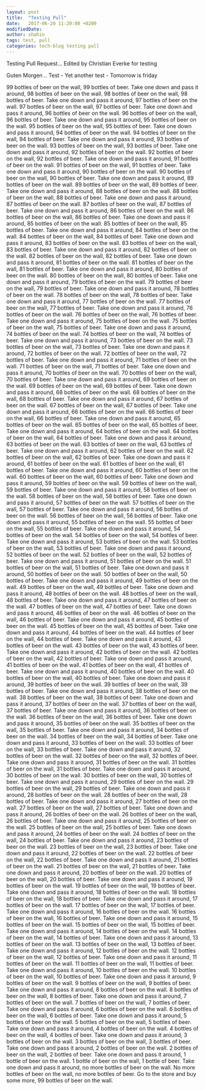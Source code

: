 ```yaml
---
layout: post
title:  "Testing Pull"
date:   2017-06-20 11:20:00 +0200
modifiedDate:
author: shahin
tags: test, pull
categories: tech-blog testing pull
---
```


Testing Pull Request... Edited by Christian Everke for testing


Guten Morgen .. Test - Yet another test - Tomorrow is friday

99 bottles of beer on the wall, 99 bottles of beer.
Take one down and pass it around, 98 bottles of beer on the wall.
98 bottles of beer on the wall, 98 bottles of beer.
Take one down and pass it around, 97 bottles of beer on the wall.
97 bottles of beer on the wall, 97 bottles of beer.
Take one down and pass it around, 96 bottles of beer on the wall.
96 bottles of beer on the wall, 96 bottles of beer.
Take one down and pass it around, 95 bottles of beer on the wall.
95 bottles of beer on the wall, 95 bottles of beer.
Take one down and pass it around, 94 bottles of beer on the wall.
94 bottles of beer on the wall, 94 bottles of beer.
Take one down and pass it around, 93 bottles of beer on the wall.
93 bottles of beer on the wall, 93 bottles of beer.
Take one down and pass it around, 92 bottles of beer on the wall.
92 bottles of beer on the wall, 92 bottles of beer.
Take one down and pass it around, 91 bottles of beer on the wall.
91 bottles of beer on the wall, 91 bottles of beer.
Take one down and pass it around, 90 bottles of beer on the wall.
90 bottles of beer on the wall, 90 bottles of beer.
Take one down and pass it around, 89 bottles of beer on the wall.
89 bottles of beer on the wall, 89 bottles of beer.
Take one down and pass it around, 88 bottles of beer on the wall.
88 bottles of beer on the wall, 88 bottles of beer.
Take one down and pass it around, 87 bottles of beer on the wall.
87 bottles of beer on the wall, 87 bottles of beer.
Take one down and pass it around, 86 bottles of beer on the wall.
86 bottles of beer on the wall, 86 bottles of beer.
Take one down and pass it around, 85 bottles of beer on the wall.
85 bottles of beer on the wall, 85 bottles of beer.
Take one down and pass it around, 84 bottles of beer on the wall.
84 bottles of beer on the wall, 84 bottles of beer.
Take one down and pass it around, 83 bottles of beer on the wall.
83 bottles of beer on the wall, 83 bottles of beer.
Take one down and pass it around, 82 bottles of beer on the wall.
82 bottles of beer on the wall, 82 bottles of beer.
Take one down and pass it around, 81 bottles of beer on the wall.
81 bottles of beer on the wall, 81 bottles of beer.
Take one down and pass it around, 80 bottles of beer on the wall.
80 bottles of beer on the wall, 80 bottles of beer.
Take one down and pass it around, 79 bottles of beer on the wall.
79 bottles of beer on the wall, 79 bottles of beer.
Take one down and pass it around, 78 bottles of beer on the wall.
78 bottles of beer on the wall, 78 bottles of beer.
Take one down and pass it around, 77 bottles of beer on the wall.
77 bottles of beer on the wall, 77 bottles of beer.
Take one down and pass it around, 76 bottles of beer on the wall.
76 bottles of beer on the wall, 76 bottles of beer.
Take one down and pass it around, 75 bottles of beer on the wall.
75 bottles of beer on the wall, 75 bottles of beer.
Take one down and pass it around, 74 bottles of beer on the wall.
74 bottles of beer on the wall, 74 bottles of beer.
Take one down and pass it around, 73 bottles of beer on the wall.
73 bottles of beer on the wall, 73 bottles of beer.
Take one down and pass it around, 72 bottles of beer on the wall.
72 bottles of beer on the wall, 72 bottles of beer.
Take one down and pass it around, 71 bottles of beer on the wall.
71 bottles of beer on the wall, 71 bottles of beer.
Take one down and pass it around, 70 bottles of beer on the wall.
70 bottles of beer on the wall, 70 bottles of beer.
Take one down and pass it around, 69 bottles of beer on the wall.
69 bottles of beer on the wall, 69 bottles of beer.
Take one down and pass it around, 68 bottles of beer on the wall.
68 bottles of beer on the wall, 68 bottles of beer.
Take one down and pass it around, 67 bottles of beer on the wall.
67 bottles of beer on the wall, 67 bottles of beer.
Take one down and pass it around, 66 bottles of beer on the wall.
66 bottles of beer on the wall, 66 bottles of beer.
Take one down and pass it around, 65 bottles of beer on the wall.
65 bottles of beer on the wall, 65 bottles of beer.
Take one down and pass it around, 64 bottles of beer on the wall.
64 bottles of beer on the wall, 64 bottles of beer.
Take one down and pass it around, 63 bottles of beer on the wall.
63 bottles of beer on the wall, 63 bottles of beer.
Take one down and pass it around, 62 bottles of beer on the wall.
62 bottles of beer on the wall, 62 bottles of beer.
Take one down and pass it around, 61 bottles of beer on the wall.
61 bottles of beer on the wall, 61 bottles of beer.
Take one down and pass it around, 60 bottles of beer on the wall.
60 bottles of beer on the wall, 60 bottles of beer.
Take one down and pass it around, 59 bottles of beer on the wall.
59 bottles of beer on the wall, 59 bottles of beer.
Take one down and pass it around, 58 bottles of beer on the wall.
58 bottles of beer on the wall, 58 bottles of beer.
Take one down and pass it around, 57 bottles of beer on the wall.
57 bottles of beer on the wall, 57 bottles of beer.
Take one down and pass it around, 56 bottles of beer on the wall.
56 bottles of beer on the wall, 56 bottles of beer.
Take one down and pass it around, 55 bottles of beer on the wall.
55 bottles of beer on the wall, 55 bottles of beer.
Take one down and pass it around, 54 bottles of beer on the wall.
54 bottles of beer on the wall, 54 bottles of beer.
Take one down and pass it around, 53 bottles of beer on the wall.
53 bottles of beer on the wall, 53 bottles of beer.
Take one down and pass it around, 52 bottles of beer on the wall.
52 bottles of beer on the wall, 52 bottles of beer.
Take one down and pass it around, 51 bottles of beer on the wall.
51 bottles of beer on the wall, 51 bottles of beer.
Take one down and pass it around, 50 bottles of beer on the wall.
50 bottles of beer on the wall, 50 bottles of beer.
Take one down and pass it around, 49 bottles of beer on the wall.
49 bottles of beer on the wall, 49 bottles of beer.
Take one down and pass it around, 48 bottles of beer on the wall.
48 bottles of beer on the wall, 48 bottles of beer.
Take one down and pass it around, 47 bottles of beer on the wall.
47 bottles of beer on the wall, 47 bottles of beer.
Take one down and pass it around, 46 bottles of beer on the wall.
46 bottles of beer on the wall, 46 bottles of beer.
Take one down and pass it around, 45 bottles of beer on the wall.
45 bottles of beer on the wall, 45 bottles of beer.
Take one down and pass it around, 44 bottles of beer on the wall.
44 bottles of beer on the wall, 44 bottles of beer.
Take one down and pass it around, 43 bottles of beer on the wall.
43 bottles of beer on the wall, 43 bottles of beer.
Take one down and pass it around, 42 bottles of beer on the wall.
42 bottles of beer on the wall, 42 bottles of beer.
Take one down and pass it around, 41 bottles of beer on the wall.
41 bottles of beer on the wall, 41 bottles of beer.
Take one down and pass it around, 40 bottles of beer on the wall.
40 bottles of beer on the wall, 40 bottles of beer.
Take one down and pass it around, 39 bottles of beer on the wall.
39 bottles of beer on the wall, 39 bottles of beer.
Take one down and pass it around, 38 bottles of beer on the wall.
38 bottles of beer on the wall, 38 bottles of beer.
Take one down and pass it around, 37 bottles of beer on the wall.
37 bottles of beer on the wall, 37 bottles of beer.
Take one down and pass it around, 36 bottles of beer on the wall.
36 bottles of beer on the wall, 36 bottles of beer.
Take one down and pass it around, 35 bottles of beer on the wall.
35 bottles of beer on the wall, 35 bottles of beer.
Take one down and pass it around, 34 bottles of beer on the wall.
34 bottles of beer on the wall, 34 bottles of beer.
Take one down and pass it around, 33 bottles of beer on the wall.
33 bottles of beer on the wall, 33 bottles of beer.
Take one down and pass it around, 32 bottles of beer on the wall.
32 bottles of beer on the wall, 32 bottles of beer.
Take one down and pass it around, 31 bottles of beer on the wall.
31 bottles of beer on the wall, 31 bottles of beer.
Take one down and pass it around, 30 bottles of beer on the wall.
30 bottles of beer on the wall, 30 bottles of beer.
Take one down and pass it around, 29 bottles of beer on the wall.
29 bottles of beer on the wall, 29 bottles of beer.
Take one down and pass it around, 28 bottles of beer on the wall.
28 bottles of beer on the wall, 28 bottles of beer.
Take one down and pass it around, 27 bottles of beer on the wall.
27 bottles of beer on the wall, 27 bottles of beer.
Take one down and pass it around, 26 bottles of beer on the wall.
26 bottles of beer on the wall, 26 bottles of beer.
Take one down and pass it around, 25 bottles of beer on the wall.
25 bottles of beer on the wall, 25 bottles of beer.
Take one down and pass it around, 24 bottles of beer on the wall.
24 bottles of beer on the wall, 24 bottles of beer.
Take one down and pass it around, 23 bottles of beer on the wall.
23 bottles of beer on the wall, 23 bottles of beer.
Take one down and pass it around, 22 bottles of beer on the wall.
22 bottles of beer on the wall, 22 bottles of beer.
Take one down and pass it around, 21 bottles of beer on the wall.
21 bottles of beer on the wall, 21 bottles of beer.
Take one down and pass it around, 20 bottles of beer on the wall.
20 bottles of beer on the wall, 20 bottles of beer.
Take one down and pass it around, 19 bottles of beer on the wall.
19 bottles of beer on the wall, 19 bottles of beer.
Take one down and pass it around, 18 bottles of beer on the wall.
18 bottles of beer on the wall, 18 bottles of beer.
Take one down and pass it around, 17 bottles of beer on the wall.
17 bottles of beer on the wall, 17 bottles of beer.
Take one down and pass it around, 16 bottles of beer on the wall.
16 bottles of beer on the wall, 16 bottles of beer.
Take one down and pass it around, 15 bottles of beer on the wall.
15 bottles of beer on the wall, 15 bottles of beer.
Take one down and pass it around, 14 bottles of beer on the wall.
14 bottles of beer on the wall, 14 bottles of beer.
Take one down and pass it around, 13 bottles of beer on the wall.
13 bottles of beer on the wall, 13 bottles of beer.
Take one down and pass it around, 12 bottles of beer on the wall.
12 bottles of beer on the wall, 12 bottles of beer.
Take one down and pass it around, 11 bottles of beer on the wall.
11 bottles of beer on the wall, 11 bottles of beer.
Take one down and pass it around, 10 bottles of beer on the wall.
10 bottles of beer on the wall, 10 bottles of beer.
Take one down and pass it around, 9 bottles of beer on the wall.
9 bottles of beer on the wall, 9 bottles of beer.
Take one down and pass it around, 8 bottles of beer on the wall.
8 bottles of beer on the wall, 8 bottles of beer.
Take one down and pass it around, 7 bottles of beer on the wall.
7 bottles of beer on the wall, 7 bottles of beer.
Take one down and pass it around, 6 bottles of beer on the wall.
6 bottles of beer on the wall, 6 bottles of beer.
Take one down and pass it around, 5 bottles of beer on the wall.
5 bottles of beer on the wall, 5 bottles of beer.
Take one down and pass it around, 4 bottles of beer on the wall.
4 bottles of beer on the wall, 4 bottles of beer.
Take one down and pass it around, 3 bottles of beer on the wall.
3 bottles of beer on the wall, 3 bottles of beer.
Take one down and pass it around, 2 bottles of beer on the wall.
2 bottles of beer on the wall, 2 bottles of beer.
Take one down and pass it around, 1 bottle of beer on the wall.
1 bottle of beer on the wall, 1 bottle of beer.
Take one down and pass it around, no more bottles of beer on the wall.
No more bottles of beer on the wall, no more bottles of beer. 
Go to the store and buy some more, 99 bottles of beer on the wall.
